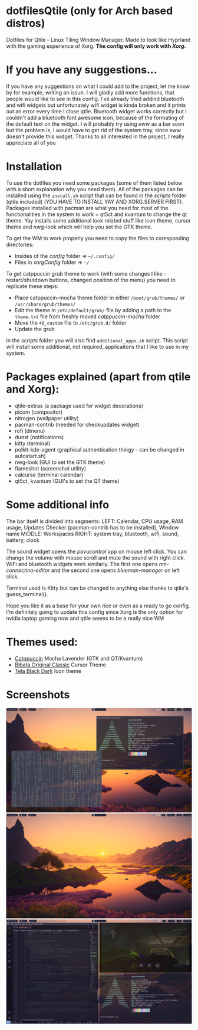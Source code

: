 # dotfilesQtile (only for Arch based distros)
Dotfiles for Qtile - Linux Tiling Window Manager. Made to look like Hyprland with the gaming experience of Xorg. **The config will only work with _Xorg_.**

# If you have any suggestions...
If you have any suggestions on what I could add to the project, let me know by for example, writing an issue. I will gladly add more functions, that people would like to see in this config. I've already tried addind bluetooth and wifi widgets but unfortunately wifi widget is kinda broken and it prints out an error every time I close qtile. Bluetooth widget works correctly but I couldn't add a bluetooth font awesome icon, because of the formating of the default text on the widget. I will probably try using _eww_ as a bar soon but the problem is, I would have to get rid of the system tray, since eww doesn't provide this widget. Thanks to all interested in the project, I really appreciate all of you 

# Installation
To use the dotfiles you need some packages (some of them listed below with a short explanation why you need them). All of the packages can be installed using the `install.sh` script that can be found in the _scripts_ folder (qtile included) (YOU HAVE TO INSTALL YAY  AND XORG.SERVER FIRST). Packages installed with pacman are what you need for most of the functionalities in the system to work + qt5ct and kvantum to change the qt theme. Yay installs some additional look related stuff like icon theme, cursor theme and nwg-look which will help you set the GTK theme.

To get the WM to  work properly you need to copy the files to coresponding directories:
 - Insides of the _config_ folder => `~/.config/`
 - Files in _xorgConfig_ folder => `~/`

To get catppuccin grub theme to work (with some changes I like - restart/shutdown buttons, changed position of the menu) you need to replicate these steps:
 - Place catppuccin-mocha theme folder in either `/boot/grub/themes/` or `/usr/share/grub/themes/`
 - Edit the theme in `/etc/default/grub/` file by adding a path to the `theme.txt` file from freshly moved _catppuccin-mocha_ folder
 - Move the `40_custom` file to `/etc/grub.d/` folder
 - Update the grub

In the _scripts_ folder you will also find `additional_apps.sh` script. This script will install some additional, not required, applicaitons that I like to use in my system.


# Packages explained (apart from qtile and Xorg):
 - qtile-extras (a package used for widget decorations)
 - picom (compositor)
 - nitrogen (wallpaper utility)
 - pacman-contrib (needed for checkupdates widget)
 - rofi (dmenu)
 - dunst (notifications)
 - kitty (terminal)
 - polkit-kde-agent (graphical authentication thingy - can be changed in autostart.sh)
 - nwg-look (GUI to set the GTK theme)
 - flameshot (screenshot utility)
 - calcurse (terminal calendar)
 - qt5ct, kvantum (GUI's to set the QT theme)


# Some additional info
The bar itself is divided into segments:
LEFT: Calendar, CPU usage, RAM usage, Updates Checker (pacman-contrib has to be installed), Window name
MIDDLE: Workspaces
RIGHT: system tray, bluetooth, wifi, sound, battery, clock

The sound widget opens the _pavucontrol_ app on mouse left click. You can change the volume with mouse scroll and mute the sound with right click. WiFi and bluetooth widgets work similarly. The first one opens _nm-connectino-editor_ and the second one opens _blueman-manager_ on left click.

Terminal used is Kitty but can be changed to anything else thanks to qtile's guess_terminal().

Hope you like it as a base for your own rice or even as a ready to go config. I'm definitely going to update this config since Xorg is the only option for nvidia laptop gaming now and qtile seems to be a really nice WM


# Themes used:
 - [Catppuccin](https://github.com/catppuccin) Mocha Lavender (GTK and QT/Kvantum)
 - [Bibata Original Classic](https://github.com/ful1e5/Bibata_Cursor) Cursor Theme
 - [Tela Black Dark](https://github.com/vinceliuice/Tela-icon-theme) Icon theme


# Screenshots

![Screenshot](/screenshots/WholeFloating.png)
![Screenshot](/screenshots/WholeEmpty.png)
![Screenshot](/screenshots/WholeTiled.png)

